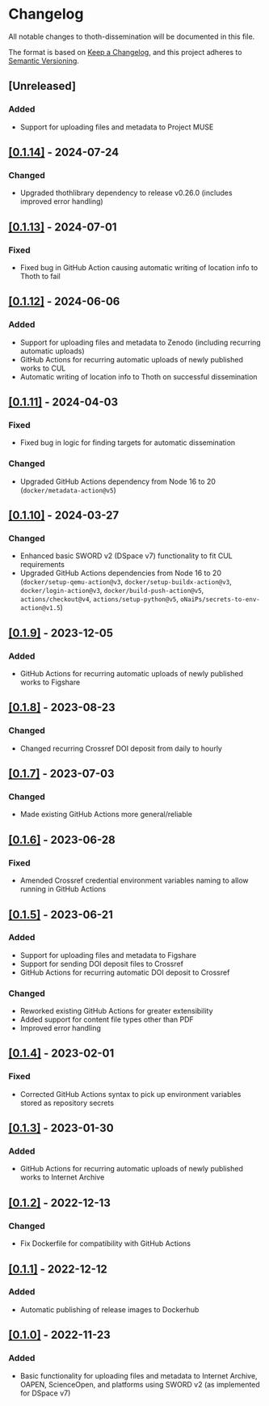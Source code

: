 # Changelog
All notable changes to thoth-dissemination will be documented in this file.

The format is based on [Keep a Changelog](https://keepachangelog.com/en/1.0.0/),
and this project adheres to [Semantic Versioning](https://semver.org/spec/v2.0.0.html).

## [Unreleased]
### Added
  - Support for uploading files and metadata to Project MUSE

## [[0.1.14]](https://github.com/thoth-pub/thoth-dissemination/releases/tag/v0.1.14) - 2024-07-24
### Changed
  - Upgraded thothlibrary dependency to release v0.26.0 (includes improved error handling)

## [[0.1.13]](https://github.com/thoth-pub/thoth-dissemination/releases/tag/v0.1.13) - 2024-07-01
### Fixed
  - Fixed bug in GitHub Action causing automatic writing of location info to Thoth to fail

## [[0.1.12]](https://github.com/thoth-pub/thoth-dissemination/releases/tag/v0.1.12) - 2024-06-06
### Added
  - Support for uploading files and metadata to Zenodo (including recurring automatic uploads)
  - GitHub Actions for recurring automatic uploads of newly published works to CUL
  - Automatic writing of location info to Thoth on successful dissemination

## [[0.1.11]](https://github.com/thoth-pub/thoth-dissemination/releases/tag/v0.1.11) - 2024-04-03
### Fixed
  - Fixed bug in logic for finding targets for automatic dissemination
### Changed
  - Upgraded GitHub Actions dependency from Node 16 to 20 (`docker/metadata-action@v5`)

## [[0.1.10]](https://github.com/thoth-pub/thoth-dissemination/releases/tag/v0.1.10) - 2024-03-27
### Changed
  - Enhanced basic SWORD v2 (DSpace v7) functionality to fit CUL requirements
  - Upgraded GitHub Actions dependencies from Node 16 to 20 (`docker/setup-qemu-action@v3`, `docker/setup-buildx-action@v3`, `docker/login-action@v3`, `docker/build-push-action@v5`, `actions/checkout@v4`, `actions/setup-python@v5`, `oNaiPs/secrets-to-env-action@v1.5`)

## [[0.1.9]](https://github.com/thoth-pub/thoth-dissemination/releases/tag/v0.1.9) - 2023-12-05
### Added
  - GitHub Actions for recurring automatic uploads of newly published works to Figshare

## [[0.1.8]](https://github.com/thoth-pub/thoth-dissemination/releases/tag/v0.1.8) - 2023-08-23
### Changed
  - Changed recurring Crossref DOI deposit from daily to hourly

## [[0.1.7]](https://github.com/thoth-pub/thoth-dissemination/releases/tag/v0.1.7) - 2023-07-03
### Changed
  - Made existing GitHub Actions more general/reliable

## [[0.1.6]](https://github.com/thoth-pub/thoth-dissemination/releases/tag/v0.1.6) - 2023-06-28
### Fixed
  - Amended Crossref credential environment variables naming to allow running in GitHub Actions

## [[0.1.5]](https://github.com/thoth-pub/thoth-dissemination/releases/tag/v0.1.5) - 2023-06-21
### Added
  - Support for uploading files and metadata to Figshare
  - Support for sending DOI deposit files to Crossref
  - GitHub Actions for recurring automatic DOI deposit to Crossref
### Changed
  - Reworked existing GitHub Actions for greater extensibility
  - Added support for content file types other than PDF
  - Improved error handling

## [[0.1.4]](https://github.com/thoth-pub/thoth-dissemination/releases/tag/v0.1.4) - 2023-02-01
### Fixed
  - Corrected GitHub Actions syntax to pick up environment variables stored as repository secrets

## [[0.1.3]](https://github.com/thoth-pub/thoth-dissemination/releases/tag/v0.1.3) - 2023-01-30
### Added
  - GitHub Actions for recurring automatic uploads of newly published works to Internet Archive

## [[0.1.2]](https://github.com/thoth-pub/thoth-dissemination/releases/tag/v0.1.2) - 2022-12-13
### Changed
  - Fix Dockerfile for compatibility with GitHub Actions

## [[0.1.1]](https://github.com/thoth-pub/thoth-dissemination/releases/tag/v0.1.1) - 2022-12-12
### Added
  - Automatic publishing of release images to Dockerhub

## [[0.1.0]](https://github.com/thoth-pub/thoth-dissemination/releases/tag/v0.1.0) - 2022-11-23
### Added
  - Basic functionality for uploading files and metadata to Internet Archive, OAPEN, ScienceOpen, and platforms using SWORD v2 (as implemented for DSpace v7)
